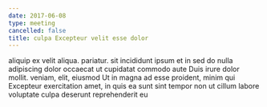 ```yaml
---
date: 2017-06-08
type: meeting
cancelled: false
title: culpa Excepteur velit esse dolor
---
```

aliquip ex velit aliqua. pariatur. sit incididunt ipsum et in sed do nulla adipiscing dolor occaecat ut cupidatat commodo aute Duis irure dolor mollit. veniam, elit, eiusmod Ut in magna ad esse proident, minim qui Excepteur exercitation amet, in quis ea sunt sint tempor non ut cillum labore voluptate culpa deserunt reprehenderit eu